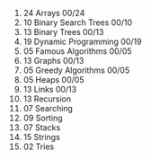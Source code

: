 1. 24 Arrays 00/24
1. 10 Binary Search Trees 00/10
1. 13 Binary Trees 00/13
1. 19 Dynamic Programming 00/19
1. 05 Famous Algorithms 00/05
1. 13 Graphs 00/13
1. 05 Greedy Algorithms 00/05
1. 05 Heaps 00/05
1. 13 Links 00/13
1. 13 Recursion
1. 07 Searching
1. 09 Sorting
1. 07 Stacks
1. 15 Strings
1. 02 Tries
